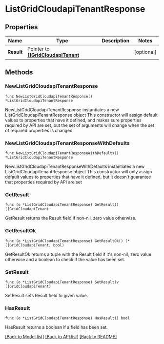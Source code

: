# ListGridCloudapiTenantResponse

## Properties

Name | Type | Description | Notes
------------ | ------------- | ------------- | -------------
**Result** | Pointer to [**[]GridCloudapiTenant**](GridCloudapiTenant.md) |  | [optional] 

## Methods

### NewListGridCloudapiTenantResponse

`func NewListGridCloudapiTenantResponse() *ListGridCloudapiTenantResponse`

NewListGridCloudapiTenantResponse instantiates a new ListGridCloudapiTenantResponse object
This constructor will assign default values to properties that have it defined,
and makes sure properties required by API are set, but the set of arguments
will change when the set of required properties is changed

### NewListGridCloudapiTenantResponseWithDefaults

`func NewListGridCloudapiTenantResponseWithDefaults() *ListGridCloudapiTenantResponse`

NewListGridCloudapiTenantResponseWithDefaults instantiates a new ListGridCloudapiTenantResponse object
This constructor will only assign default values to properties that have it defined,
but it doesn't guarantee that properties required by API are set

### GetResult

`func (o *ListGridCloudapiTenantResponse) GetResult() []GridCloudapiTenant`

GetResult returns the Result field if non-nil, zero value otherwise.

### GetResultOk

`func (o *ListGridCloudapiTenantResponse) GetResultOk() (*[]GridCloudapiTenant, bool)`

GetResultOk returns a tuple with the Result field if it's non-nil, zero value otherwise
and a boolean to check if the value has been set.

### SetResult

`func (o *ListGridCloudapiTenantResponse) SetResult(v []GridCloudapiTenant)`

SetResult sets Result field to given value.

### HasResult

`func (o *ListGridCloudapiTenantResponse) HasResult() bool`

HasResult returns a boolean if a field has been set.


[[Back to Model list]](../README.md#documentation-for-models) [[Back to API list]](../README.md#documentation-for-api-endpoints) [[Back to README]](../README.md)


